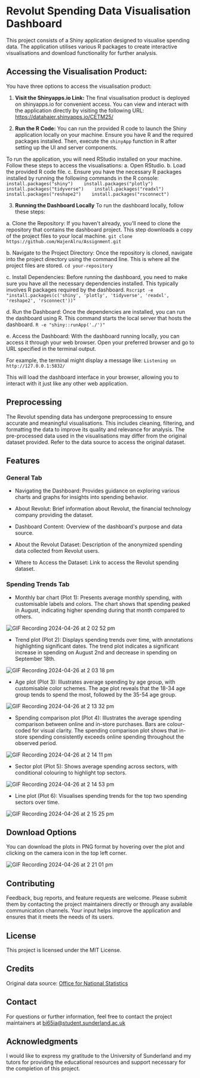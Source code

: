 # Revolut Spending Data Visualisation Dashboard

This project consists of a Shiny application designed to visualise
spending data. The application utilises various R packages to create
interactive visualisations and download functionality for further
analysis.

## Accessing the Visualisation Product:

You have three options to access the visualisation product: 

1. **Visit the Shinyapps.io Link:** 
The final visualisation product is deployed on shinyapps.io for convenient access. You can view and interact with the application directly by visiting the following URL:
<https://datahajer.shinyapps.io/CETM25/>

2. **Run the R Code:** 
You can run the provided R code to launch the Shiny application locally on your machine. Ensure you have R and the required packages installed. Then, execute the `shinyApp` function in R after setting up the UI and server components. 

To run the application, you will need RStudio installed on your machine. Follow these steps to access the visualisations: 
a. Open RStudio. 
b. Load the provided R code file. 
c. Ensure you have the necessary R packages installed by running
the following commands in the R console:
`install.packages("shiny")    install.packages("plotly")    install.packages("tidyverse")    install.packages("readxl")    install.packages("reshape2")    install.packages("rsconnect")`

3. **Running the Dashboard Locally**
To run the dashboard locally, follow these steps:

a. Clone the Repository:
If you haven't already, you'll need to clone the repository that contains the dashboard project. This step downloads a copy of the project files to your local machine.
`git clone https://github.com/HajerAlru/Assignment.git`

b. Navigate to the Project Directory:
Once the repository is cloned, navigate into the project directory using the command line. This is where all the project files are stored.
`cd your-repository`

c. Install Dependencies:
Before running the dashboard, you need to make sure you have all the necessary dependencies installed. This typically involves R packages required by the dashboard.
`Rscript -e "install.packages(c('shiny', 'plotly', 'tidyverse', 'readxl', 'reshape2', 'rsconnect'))"`

d. Run the Dashboard:
Once the dependencies are installed, you can run the dashboard using R. This command starts the local server that hosts the dashboard.
`R -e "shiny::runApp('./')"`

e. Access the Dashboard:
With the dashboard running locally, you can access it through your web browser. Open your preferred browser and go to URL specified in the terminal output.

For example, the terminal might display a message like:
`Listening on http://127.0.0.1:5832/`

This will load the dashboard interface in your browser, allowing you to interact with it just like any other web application.

## Preprocessing

The Revolut spending data has undergone preprocessing to ensure accurate and
meaningful visualisations. This includes cleaning, filtering, and
formatting the data to improve its quality and relevance for analysis.
The pre-processed data used in the visualisations may differ from the
original dataset provided. Refer to the data source to access the original 
dataset.

## Features

### General Tab

- Navigating the Dashboard:
Provides guidance on exploring various charts and graphs for insights into spending behavior.

- About Revolut:
Brief information about Revolut, the financial technology company providing the dataset.

- Dashboard Content:
Overview of the dashboard's purpose and data source.

- About the Revolut Dataset:
Description of the anonymized spending data collected from Revolut users.

- Where to Access the Dataset:
Link to access the Revolut spending dataset.


### Spending Trends Tab

-   Monthly bar chart (Plot 1): Presents average monthly spending, with
    customisable labels and colors.
    The chart shows that spending peaked in August, indicating higher spending during that month compared to others.

![GIF Recording 2024-04-26 at 2 02 52 pm](https://github.com/HajerAlru/Assignment/assets/168104134/def1a937-f456-465e-9b10-37bded0f17ab)


-   Trend plot (Plot 2): Displays spending trends over time, with
    annotations highlighting significant dates.
    The trend plot indicates a significant increase in spending on August 2nd and decrease in spending on September 18th.
    
![GIF Recording 2024-04-26 at 2 03 18 pm](https://github.com/HajerAlru/Assignment/assets/168104134/31b2d5f7-9667-490e-98b6-fc3166b76308)

    
-   Age plot (Plot 3): Illustrates average spending by age group, with
    customisable color schemes.
    The age plot reveals that the 18-34 age group tends to spend the most, followed by the 35-54 age group.
    
![GIF Recording 2024-04-26 at 2 13 32 pm](https://github.com/HajerAlru/Assignment/assets/168104134/a0ef7dcf-9905-42ab-96ea-779828f25685)


-   Spending comparison plot (Plot 4): Illustrates the average spending
    comparison between online and in-store purchases. Bars are
    colour-coded for visual clarity.
    The spending comparison plot shows that in-store spending consistently exceeds online spending throughout the observed period.
    
![GIF Recording 2024-04-26 at 2 14 11 pm](https://github.com/HajerAlru/Assignment/assets/168104134/8cbe32d7-3142-4b23-b0c5-ee5063b1c8bf)

    
-   Sector plot (Plot 5): Shows average spending across sectors, with
    conditional colouring to highlight top sectors.
    
![GIF Recording 2024-04-26 at 2 14 53 pm](https://github.com/HajerAlru/Assignment/assets/168104134/10a49cf4-3b43-43ec-912d-633d07017b30)


-   Line plot (Plot 6): Visualises spending trends for the top two spending sectors
    over time.
    
![GIF Recording 2024-04-26 at 2 15 25 pm](https://github.com/HajerAlru/Assignment/assets/168104134/7dfbc004-d5fa-4e16-ad25-deec1ca09521)


## Download Options

You can download the plots in PNG format by hovering over the plot and
clicking on the camera icon in the top left corner.

![GIF Recording 2024-04-26 at 2 21 01 pm](https://github.com/HajerAlru/Assignment/assets/168104134/be623639-4826-4253-b3e7-b9902e645755)


## Contributing

Feedback, bug reports, and feature requests are welcome. Please submit
them by contacting the project maintainers directly or through any
available communication channels. Your input helps improve the
application and ensures that it meets the needs of its users.

## License

This project is licensed under the MIT License.

## Credits

Original data source: [Office for National
Statistics](https://www.ons.gov.uk/economy/economicoutputandproductivity/output/datasets/revolutspendingondebitcards)

## Contact

For questions or further information, feel free to contact the project
maintainers at
[bi65ia\@student.sunderland.ac.uk](mailto:bi65ia@student.sunderland.ac.uk)

## Acknowledgments

I would like to express my gratitude to the University of Sunderland and my tutors for
providing the educational resources and support necessary for the
completion of this project.
